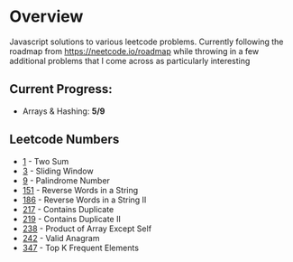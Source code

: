 # Overview

Javascript solutions to various leetcode problems. Currently following the roadmap from https://neetcode.io/roadmap while throwing in a few additional problems that I come across as particularly interesting

## Current Progress:

-   Arrays & Hashing: **5/9**

## Leetcode Numbers

-   [1](Arrays%20&%20Hashing\TwoSum.js) - Two Sum
-   [3](Sliding%20Window\LongestSubstringWithoutRepeatingCharacters.js) - Sliding Window
-   [9](Other\PalindromeNumber.js) - Palindrome Number
-   [151](Other\ReverseWordsinaString.js) - Reverse Words in a String
-   [186](Other\ReverseWordsinaStringII.js) - Reverse Words in a String II
-   [217](Arrays%20&%20Hashing\ContainsDuplicate.js) - Contains Duplicate
-   [219](Other\ContainsDuplicateII.js) - Contains Duplicate II
-   [238](Arrays%20&%20Hashing\ProductofArrayExceptSelf.js) - Product of Array Except Self
-   [242](Arrays%20&%20Hashing\ValidAnagram.js) - Valid Anagram
-   [347](Arrays%20&%20Hashing\TopKFrequentElements.js) - Top K Frequent Elements
